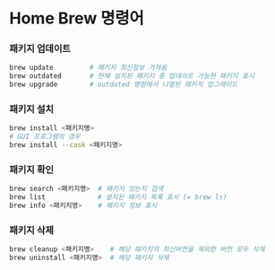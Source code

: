 # Home Brew 명령어

### 패키지 업데이트

```bash
brew update         # 패키지 최신정보 가져옴
brew outdated       # 현재 설치된 패키지 중 업데이트 가능한 패키지 표시
brew upgrade        # outdated 명령에서 나열된 패키지 업그레이드
```

### 패키지 설치

```bash
brew install <패키지명>
# GUI 프로그램의 경우
brew install --cask <패키지명>
```

### 패키지 확인

```bash
brew search <패키지명>  # 패키지 있는지 검색
brew list             # 설치된 패키지 목록 표시 (= brew ls)
brew info <패키지명>    # 패키지 정보 표시
```

### 패키지 삭제

```bash
brew cleanup <패키지명>    # 해당 패키지의 최신버전을 제외한 버전 모두 삭제
brew uninstall <패키지명>  # 해당 패키지 삭제
```